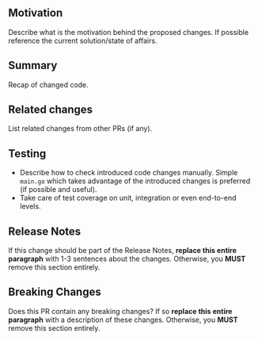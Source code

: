 ## Motivation

Describe what is the motivation behind the proposed changes.
If possible reference the current solution/state of affairs.

## Summary

Recap of changed code.

## Related changes

List related changes from other PRs (if any).

## Testing

- Describe how to check introduced code changes manually. Simple `main.go` which takes advantage of the introduced changes is preferred (if possible and useful).
- Take care of test coverage on unit, integration or even end-to-end levels.

## Release Notes

If this change should be part of the Release Notes,
**replace this entire paragraph** with 1-3 sentences about the changes.
Otherwise, you **MUST** remove this section entirely.

## Breaking Changes

Does this PR contain any breaking changes?
If so **replace this entire paragraph** with a description of these changes.
Otherwise, you **MUST** remove this section entirely.

